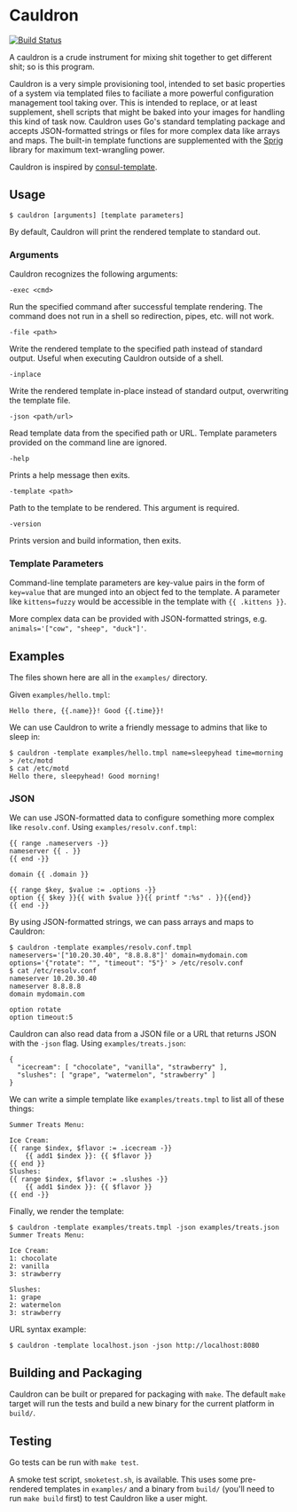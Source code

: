 # Cauldron

[![Build Status](https://travis-ci.org/johndistasio/cauldron.svg?branch=master)](https://travis-ci.org/johndistasio/cauldron)

A cauldron is a crude instrument for mixing shit together to get different shit; so is this program.

Cauldron is a very simple provisioning tool, intended to set basic properties of a system via templated files to faciliate a more powerful configuration management tool taking over. This is intended to replace, or at least supplement, shell scripts that might be baked into your images for handling this kind of task now. Cauldron uses Go's standard templating package and accepts JSON-formatted strings or files for more complex data like arrays and maps. The built-in template functions are supplemented with the [Sprig](https://masterminds.github.io/sprig/) library for maximum text-wrangling power.

Cauldron is inspired by [consul-template](https://github.com/hashicorp/consul-template).

## Usage

```
$ cauldron [arguments] [template parameters]
```

By default, Cauldron will print the rendered template to standard out.

### Arguments

Cauldron recognizes the following arguments:

`-exec <cmd>`

Run the specified command after successful template rendering. The command does not run in a shell so redirection, pipes, etc. will not work.

`-file <path>`

Write the rendered template to the specified path instead of standard output. Useful when executing Cauldron outside of a shell.

`-inplace`

Write the rendered template in-place instead of standard output, overwriting the template file.

`-json <path/url>`

Read template data from the specified path or URL. Template parameters provided on the command line are ignored.

`-help`

Prints a help message then exits.

`-template <path>`

Path to the template to be rendered. This argument is required.

`-version`

 Prints version and build information, then exits.

### Template Parameters

Command-line template parameters are key-value pairs in the form of `key=value` that are munged into an object fed to the template. A parameter like `kittens=fuzzy` would be accessible in the template with `{{ .kittens }}`.

More complex data can be provided with JSON-formatted strings, e.g. `animals='["cow", "sheep", "duck"]'`.

## Examples

The files shown here are all in the `examples/` directory.

Given `examples/hello.tmpl`:

```
Hello there, {{.name}}! Good {{.time}}!
```

We can use Cauldron to write a friendly message to admins that like to sleep in:

```
$ cauldron -template examples/hello.tmpl name=sleepyhead time=morning > /etc/motd
$ cat /etc/motd
Hello there, sleepyhead! Good morning!
```

### JSON

We can use JSON-formatted data to configure something more complex like `resolv.conf`. Using `examples/resolv.conf.tmpl`:

```
{{ range .nameservers -}}
nameserver {{ . }}
{{ end -}}

domain {{ .domain }}

{{ range $key, $value := .options -}}
option {{ $key }}{{ with $value }}{{ printf ":%s" . }}{{end}}
{{ end -}}
```

By using JSON-formatted strings, we can pass arrays and maps to Cauldron:

```
$ cauldron -template examples/resolv.conf.tmpl nameservers='["10.20.30.40", "8.8.8.8"]' domain=mydomain.com options='{"rotate": "", "timeout": "5"}' > /etc/resolv.conf
$ cat /etc/resolv.conf
nameserver 10.20.30.40
nameserver 8.8.8.8
domain mydomain.com

option rotate
option timeout:5
```

Cauldron can also read data from a JSON file or a URL that returns JSON with the `-json` flag. Using `examples/treats.json`:

```
{
  "icecream": [ "chocolate", "vanilla", "strawberry" ],
  "slushes": [ "grape", "watermelon", "strawberry" ]
}
```

We can write a simple template like `examples/treats.tmpl` to list all of these things:

```
Summer Treats Menu:

Ice Cream:
{{ range $index, $flavor := .icecream -}}
    {{ add1 $index }}: {{ $flavor }}
{{ end }}
Slushes:
{{ range $index, $flavor := .slushes -}}
    {{ add1 $index }}: {{ $flavor }}
{{ end -}}
```

Finally, we render the template:

```
$ cauldron -template examples/treats.tmpl -json examples/treats.json
Summer Treats Menu:

Ice Cream:
1: chocolate
2: vanilla
3: strawberry

Slushes:
1: grape
2: watermelon
3: strawberry
```

URL syntax example:

```
$ cauldron -template localhost.json -json http://localhost:8080 
```

## Building and Packaging

Cauldron can be built or prepared for packaging with `make`. The default `make` target will run the tests and build a new binary for the current platform in `build/`.

## Testing

Go tests can be run with `make test`.

A smoke test script, `smoketest.sh`, is available. This uses some pre-rendered templates in `examples/` and a binary from `build/` (you'll need to run `make build` first) to test Cauldron like a user might.
